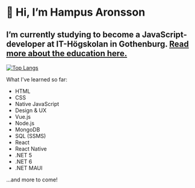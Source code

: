 # 👋 Hi, I’m Hampus Aronsson
## I’m currently studying to become a JavaScript-developer at IT-Högskolan in Gothenburg. [Read more about the education here.](https://www.iths.se/courses/javascript-utvecklare/)

[![Top Langs](https://github-readme-stats.vercel.app/api/top-langs/?username=HampZ99&theme=dark)](https://github.com/anuraghazra/github-readme-stats)

What I've learned so far:
- HTML 
- CSS
- Native JavaScript
- Design & UX
- Vue.js 
- Node.js
- MongoDB
- SQL (SSMS)
- React
- React Native
- .NET 5 
- .NET 6
- .NET MAUI

...and more to come!
